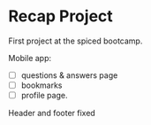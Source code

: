 # Recap Project

First project at the spiced bootcamp.

Mobile app:

- [ ] questions & answers page
- [ ] bookmarks
- [ ] profile page.

Header and footer fixed
